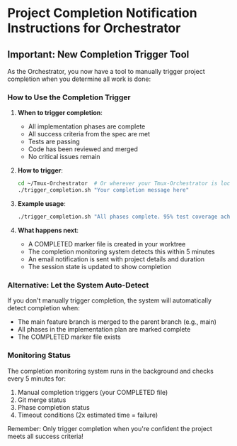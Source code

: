 # Project Completion Notification Instructions for Orchestrator

## Important: New Completion Trigger Tool

As the Orchestrator, you now have a tool to manually trigger project completion when you determine all work is done:

### How to Use the Completion Trigger

1. **When to trigger completion**:
   - All implementation phases are complete
   - All success criteria from the spec are met
   - Tests are passing
   - Code has been reviewed and merged
   - No critical issues remain

2. **How to trigger**:
   ```bash
   cd ~/Tmux-Orchestrator  # Or wherever your Tmux-Orchestrator is located
   ./trigger_completion.sh "Your completion message here"
   ```

3. **Example usage**:
   ```bash
   ./trigger_completion.sh "All phases complete. 95% test coverage achieved. PR merged to main."
   ```

4. **What happens next**:
   - A COMPLETED marker file is created in your worktree
   - The completion monitoring system detects this within 5 minutes
   - An email notification is sent with project details and duration
   - The session state is updated to show completion

### Alternative: Let the System Auto-Detect

If you don't manually trigger completion, the system will automatically detect completion when:
- The main feature branch is merged to the parent branch (e.g., main)
- All phases in the implementation plan are marked complete
- The COMPLETED marker file exists

### Monitoring Status

The completion monitoring system runs in the background and checks every 5 minutes for:
1. Manual completion triggers (your COMPLETED file)
2. Git merge status
3. Phase completion status
4. Timeout conditions (2x estimated time = failure)

Remember: Only trigger completion when you're confident the project meets all success criteria!